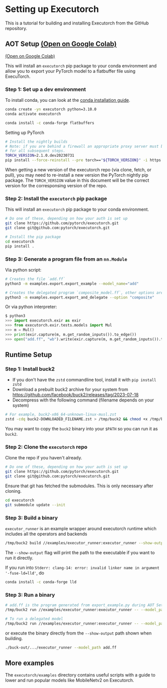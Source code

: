 # Setting up Executorch

This is a tutorial for building and installing Executorch from the GitHub repository.

## AOT Setup [(Open on Google Colab)](https://colab.research.google.com/drive/1m8iU4y7CRVelnnolK3ThS2l2gBo7QnAP#scrollTo=1o2t3LlYJQY5)

[(Open on Google Colab)](https://colab.research.google.com/drive/1oJBt3fj_Tr3FE7L9RdUgSKK9XzJfUv4F#scrollTo=fC4CB3kFhHPJ)

This will install an `executorch` pip package to your conda environment and
allow you to export your PyTorch model to a flatbuffer file using ExecuTorch.

### Step 1: Set up a dev environment

To install conda, you can look at the
[conda installation guide](https://conda.io/projects/conda/en/latest/user-guide/install/index.html).

```bash
conda create -yn executorch python=3.10.0
conda activate executorch

conda install -c conda-forge flatbuffers
```

Setting up PyTorch
```bash
# Install the nightly builds
# Note: if you are behind a firewall an appropriate proxy server must be setup
# for all subsequent steps.
TORCH_VERSION=2.1.0.dev20230731
pip install --force-reinstall --pre torch=="${TORCH_VERSION}" -i https://download.pytorch.org/whl/nightly/cpu
```

When getting a new version of the executorch repo (via clone, fetch, or pull),
you may need to re-install a new version the PyTorch nightly pip package. The
`TORCH_VERSION` value in this document will be the correct version for the
corresponsing version of the repo.

### Step 2: Install the `executorch` pip package

This will install an  `executorch` pip package to your conda environment.

```bash
# Do one of these, depending on how your auth is set up
git clone https://github.com/pytorch/executorch.git
git clone git@github.com:pytorch/executorch.git

# Install the pip package
cd executorch
pip install .
```

### Step 3: Generate a program file from an `nn.Module`

Via python script:
```bash
# Creates the file `add.ff`
python3 -m examples.export.export_example --model_name="add"

# Creates the delegated program `composite_model.ff`, other options are "whole" and "partition"
python3 -m examples.export.export_and_delegate --option "composite"
```

Or via python interpreter:
```python
$ python3
>>> import executorch.exir as exir
>>> from executorch.exir.tests.models import Mul
>>> m = Mul()
>>> print(exir.capture(m, m.get_random_inputs()).to_edge())
>>> open("add.ff", "wb").write(exir.capture(m, m.get_random_inputs()).to_edge().to_executorch().buffer)
```

## Runtime Setup

### Step 1: Install buck2

- If you don't have the `zstd` commandline tool, install it with `pip install zstd`
- Download a prebuilt buck2 archive for your system from https://github.com/facebook/buck2/releases/tag/2023-07-18
- Decompress with the following command (filename depends on your system)

```bash
# For example, buck2-x86_64-unknown-linux-musl.zst
zstd -cdq buck2-DOWNLOADED_FILENAME.zst > /tmp/buck2 && chmod +x /tmp/buck2
```

You may want to copy the `buck2` binary into your `$PATH` so you can run it as `buck2`.

### Step 2: Clone the `executorch` repo

Clone the repo if you haven't already.

```bash
# Do one of these, depending on how your auth is set up
git clone https://github.com/pytorch/executorch.git
git clone git@github.com:pytorch/executorch.git
```

Ensure that git has fetched the submodules. This is only necessary after
cloning.

```bash
cd executorch
git submodule update --init
```

### Step 3: Build a binary

`executor_runner` is an example wrapper around executorch runtime which includes all the operators and backends

```bash
/tmp/buck2 build //examples/executor_runner:executor_runner --show-output
```

The `--show-output` flag will print the path to the executable if you want to run it directly.

If you run into `Stderr: clang-14: error: invalid linker name in argument '-fuse-ld=lld'`, do
```bash
conda install -c conda-forge lld
```

### Step 3: Run a binary

```bash
# add.ff is the program generated from export_example.py during AOT Setup Step 3
/tmp/buck2 run //examples/executor_runner:executor_runner -- --model_path add.ff

# To run a delegated model
/tmp/buck2 run //examples/executor_runner:executor_runner -- --model_path composite_model.ff
```

or execute the binary directly from the `--show-output` path shown when building.

```bash
./buck-out/.../executor_runner --model_path add.ff
```

## More examples

The `executorch/examples` directory contains useful scripts with a guide to lower and run
popular models like MobileNetv2 on Executorch.

